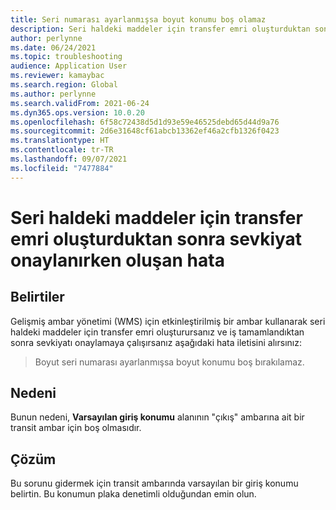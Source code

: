 ```yaml
---
title: Seri numarası ayarlanmışsa boyut konumu boş olamaz
description: Seri haldeki maddeler için transfer emri oluşturduktan sonra bir sevkiyatı onaylarken bu hatayı alıyorsanız Varsayılan giriş konumu alanı boştur.
author: perlynne
ms.date: 06/24/2021
ms.topic: troubleshooting
audience: Application User
ms.reviewer: kamaybac
ms.search.region: Global
ms.author: perlynne
ms.search.validFrom: 2021-06-24
ms.dyn365.ops.version: 10.0.20
ms.openlocfilehash: 6f58c72438d5d1d93e59e46525debd65d44d9a76
ms.sourcegitcommit: 2d6e31648cf61abcb13362ef46a2cfb1326f0423
ms.translationtype: HT
ms.contentlocale: tr-TR
ms.lasthandoff: 09/07/2021
ms.locfileid: "7477884"
---
```

# <a name="error-when-confirming-shipment-after-creating-a-transfer-order-for-a-serial-item"></a>Seri haldeki maddeler için transfer emri oluşturduktan sonra sevkiyat onaylanırken oluşan hata

## <a name="symptoms"></a>Belirtiler

Gelişmiş ambar yönetimi (WMS) için etkinleştirilmiş bir ambar kullanarak seri haldeki maddeler için transfer emri oluşturursanız ve iş tamamlandıktan sonra sevkiyatı onaylamaya çalışırsanız aşağıdaki hata iletisini alırsınız:

> Boyut seri numarası ayarlanmışsa boyut konumu boş bırakılamaz.

## <a name="cause"></a>Nedeni

Bunun nedeni, **Varsayılan giriş konumu** alanının "çıkış" ambarına ait bir transit ambar için boş olmasıdır.

## <a name="resolution"></a>Çözüm

Bu sorunu gidermek için transit ambarında varsayılan bir giriş konumu belirtin. Bu konumun plaka denetimli olduğundan emin olun.
